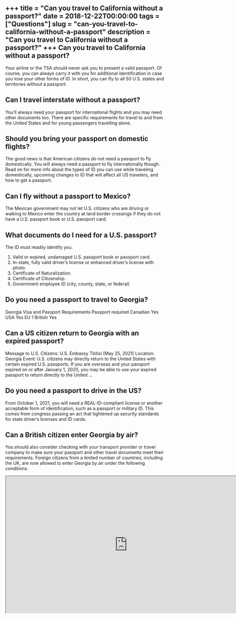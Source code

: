 +++
title = "Can you travel to California without a passport?"
date = 2018-12-22T00:00:00
tags = ["Questions"]
slug = "can-you-travel-to-california-without-a-passport"
description = "Can you travel to California without a passport?"
+++
Can you travel to California without a passport?
------------------------------------------------

Your airline or the TSA should never ask you to present a valid passport. Of course, you can always carry it with you for additional identification in case you lose your other forms of ID. In short, you can fly to all 50 U.S. states and territories without a passport.

Can I travel interstate without a passport?
-------------------------------------------

You’ll always need your passport for international flights and you may need other documents too. There are specific requirements for travel to and from the United States and for young passengers travelling alone.

Should you bring your passport on domestic flights?
---------------------------------------------------

The good news is that American citizens do not need a passport to fly domestically. You will always need a passport to fly internationally though. Read on for more info about the types of ID you can use while traveling domestically, upcoming changes to ID that will affect all US travelers, and how to get a passport.

Can I fly without a passport to Mexico?
---------------------------------------

The Mexican government may not let U.S. citizens who are driving or walking to Mexico enter the country at land border crossings if they do not have a U.S. passport book or U.S. passport card.

What documents do I need for a U.S. passport?
---------------------------------------------

The ID must readily identify you.

1. Valid or expired, undamaged U.S. passport book or passport card.
2. In-state, fully valid driver’s license or enhanced driver’s license with photo.
3. Certificate of Naturalization.
4. Certificate of Citizenship.
5. Government employee ID (city, county, state, or federal)

Do you need a passport to travel to Georgia?
--------------------------------------------

Georgia Visa and Passport Requirements Passport required Canadian Yes USA Yes EU 1 British Yes

Can a US citizen return to Georgia with an expired passport?
------------------------------------------------------------

Message to U.S. Citizens: U.S. Embassy Tbilisi (May 25, 2021) Location: Georgia Event: U.S. citizens may directly return to the United States with certain expired U.S. passports. If you are overseas and your passport expired on or after January 1, 2020, you may be able to use your expired passport to return directly to the United …

Do you need a passport to drive in the US?
------------------------------------------

From October 1, 2021, you will need a REAL-ID-compliant license or another acceptable form of identification, such as a passport or military ID. This comes from congress passing an act that tightened up security standards for state driver’s licenses and ID cards.

Can a British citizen enter Georgia by air?
-------------------------------------------

You should also consider checking with your transport provider or travel company to make sure your passport and other travel documents meet their requirements. Foreign citizens from a limited number of countries, including the UK, are now allowed to enter Georgia by air under the following conditions:

<iframe allow="accelerometer; autoplay; clipboard-write; encrypted-media; gyroscope; picture-in-picture" allowfullscreen="" class="__youtube_prefs__  epyt-is-override  no-lazyload" data-no-lazy="1" data-origheight="433" data-origwidth="770" data-skipgform_ajax_framebjll="" height="433" id="_ytid_34288" loading="lazy" src="https://www.youtube.com/embed/StXlkLsfHpw?enablejsapi=1&autoplay=0&cc_load_policy=0&cc_lang_pref=&iv_load_policy=1&loop=0&modestbranding=0&rel=1&fs=1&playsinline=0&autohide=2&theme=dark&color=red&controls=1&" title="YouTube player" width="770"></iframe>